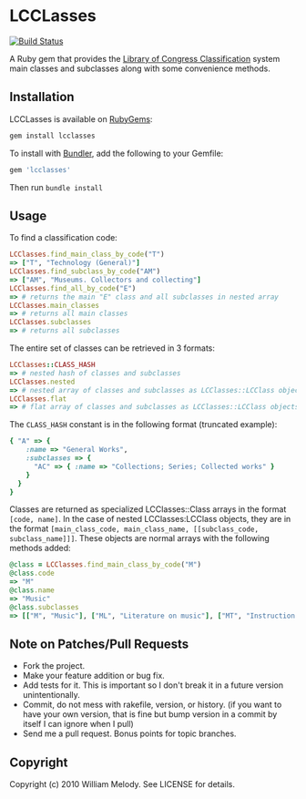# LCCLasses

[![Build Status](https://travis-ci.org/xwmx/lcclasses.svg?branch=master)](https://travis-ci.org/xwmx/lcclasses)

A Ruby gem that provides the
[Library of Congress Classification](https://www.loc.gov/catdir/cpso/lcc.html)
system main classes and subclasses along with some convenience methods.

## Installation

LCCLasses is available on [RubyGems](https://rubygems.org/gems/lcclasses):

```bash
gem install lcclasses
```

To install with [Bundler](https://bundler.io/), add the following to your
Gemfile:

```ruby
gem 'lcclasses'
```

Then run `bundle install`

## Usage

To find a classification code:

```ruby
LCClasses.find_main_class_by_code("T")
=> ["T", "Technology (General)"]
LCClasses.find_subclass_by_code("AM")
=> ["AM", "Museums. Collectors and collecting"]
LCClasses.find_all_by_code("E")
=> # returns the main "E" class and all subclasses in nested array
LCClasses.main_classes
=> # returns all main classes
LCClasses.subclasses
=> # returns all subclasses
```

The entire set of classes can be retrieved in 3 formats:

```ruby
LCClasses::CLASS_HASH
=> # nested hash of classes and subclasses
LCClasses.nested
=> # nested array of classes and subclasses as LCClasses::LCClass objects
LCClasses.flat
=> # flat array of classes and subclasses as LCClasses::LCClass objects
```

The `CLASS_HASH` constant is in the following format (truncated example):

```ruby
{ "A" => {
    :name => "General Works",
    :subclasses => {
      "AC" => { :name => "Collections; Series; Collected works" }
    }
  }
}
```

Classes are returned as specialized LCClasses::Class arrays in the format
`[code, name]`. In the case of nested LCClasses:LCClass objects, they are in
the format
`[main_class_code, main_class_name, [[subclass_code, subclass_name]]]`.
These objects are normal arrays with the following methods added:

```ruby
@class = LCClasses.find_main_class_by_code("M")
@class.code
=> "M"
@class.name
=> "Music"
@class.subclasses
=> [["M", "Music"], ["ML", "Literature on music"], ["MT", "Instruction and study"]]
```

## Note on Patches/Pull Requests

* Fork the project.
* Make your feature addition or bug fix.
* Add tests for it. This is important so I don't break it in a
  future version unintentionally.
* Commit, do not mess with rakefile, version, or history.
  (if you want to have your own version, that is fine but
   bump version in a commit by itself I can ignore when I pull)
* Send me a pull request. Bonus points for topic branches.

## Copyright

Copyright (c) 2010 William Melody. See LICENSE for details.
